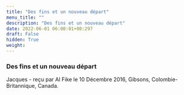 ```yaml
---
title: "Des fins et un nouveau départ"
menu_title: ""
description: "Des fins et un nouveau départ"
date: 2022-06-01 06:00:01+00:297
draft: False
hidden: True
weight:
---
```

### Des fins et un nouveau départ

Jacques - reçu par Al Fike le 10 Décembre 2016, Gibsons, Colombie-Britannique, Canada.



